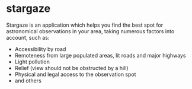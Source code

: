 # stargaze

Stargaze is an application which helps you find the best spot for astronomical observations in your area, taking numerous factors into account, such as:

- Accessibility by road
- Remoteness from large populated areas, lit roads and major highways
- Light pollution
- Relief (view should not be obstructed by a hill)
- Physical and legal access to the observation spot
- and others
